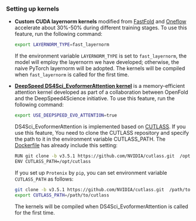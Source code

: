 ### Setting up kernels

- **Custom CUDA layernorm kernels** modified from [FastFold](https://github.com/hpcaitech/FastFold) and [Oneflow](https://github.com/Oneflow-Inc/oneflow) accelerate about 30%-50% during different training stages. To use this feature, run the following command:
  ```bash
  export LAYERNORM_TYPE=fast_layernorm
  ```
  If the environment variable `LAYERNORM_TYPE` is set to `fast_layernorm`, the model will employ the layernorm we have developed; otherwise, the naive PyTorch layernorm will be adopted. The kernels will be compiled when `fast_layernorm` is called for the first time.
- **[DeepSpeed DS4Sci_EvoformerAttention kernel](https://www.deepspeed.ai/tutorials/ds4sci_evoformerattention/)** is a memory-efficient attention kernel developed as part of a collaboration between OpenFold and the DeepSpeed4Science initiative. To use this feature, run the following command:
  ```bash
  export USE_DEEPSPEED_EVO_ATTENTION=true
  ```
  DS4Sci_EvoformerAttention is implemented based on [CUTLASS](https://github.com/NVIDIA/cutlass). If you use this feature, You need to clone the CUTLASS repository and specify the path to it in the environment variable CUTLASS_PATH. The [Dockerfile](Dockerfile) has already include this setting:
  ```bash
  RUN git clone -b v3.5.1 https://github.com/NVIDIA/cutlass.git  /opt/cutlass
  ENV CUTLASS_PATH=/opt/cutlass
  ```
  If you set up `Protenix` by `pip`, you can set environment variable `CUTLASS_PATH` as follows:

  ```bash
  git clone -b v3.5.1 https://github.com/NVIDIA/cutlass.git  /path/to/cutlass
  export CUTLASS_PATH=/path/to/cutlass
  ```

  The kernels will be compiled when DS4Sci_EvoformerAttention is called for the first time.